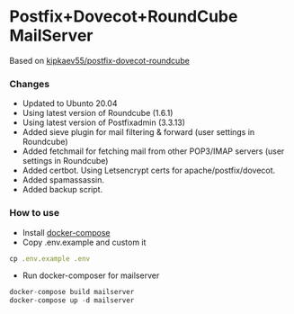 # Postfix+Dovecot+RoundCube MailServer
Based on [kipkaev55/postfix-dovecot-roundcube](https://github.com/kipkaev55/postfix-dovecot-roundcube)
### Changes
* Updated to Ubunto 20.04
* Using latest version of Roundcube (1.6.1)
* Using latest version of Postfixadmin (3.3.13)
* Added sieve plugin for mail filtering & forward (user settings in Roundcube)
* Added fetchmail for fetching mail from other POP3/IMAP servers (user settings in Roundcube)
* Added certbot. Using Letsencrypt certs for apache/postfix/dovecot.
* Added spamassassin.
* Added backup script.
### How to use
* Install [docker-compose](https://docs.docker.com/compose/install/)
* Copy .env.example and custom it
```js
cp .env.example .env
```
* Run docker-composer for mailserver
```js
docker-compose build mailserver
docker-compose up -d mailserver
```
